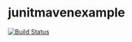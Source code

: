 # junitmavenexample

[![Build Status](https://travis-ci.org/balajilinks/junitmavenexample.png)](https://travis-ci.org/balajilinks/junitmavenexample)
